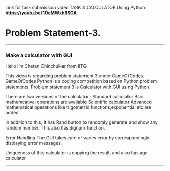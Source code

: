 Link for task submission video 
TASK 3 CALCULATOR Using Python : 
**https://youtu.be/1OeMWxhRSOA**


# Problem Statement-3.


***
### Make a calculator with GUI

Hello
I’m Chetan Chinchulkar from IITG

This video is regarding problem statement 3 under GameOfCodes. GameOfCodes Python is a coding competition based on Python problem statements.
Problem statement 3 is Calculator with GUI using Python

There are two versions of the calculator :
Standard calculator
Bsic mathemcatival operations are available
Scientific calculator
Advanced mathematical operations like trigometric functions,exponential etc are added

In addition to this, it has Rand button to randomly generate and show any random number. This also has Signum function.

Error Handling
The GUI takes care of varies error by correspondingly displaying error messages.

Uniqueness of this calculator is copying the result, and also has age calculator


***

